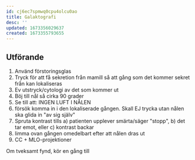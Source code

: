 ```yaml
---
id: cj6ec7spmwq0cpu4olcu0ao
title: Galaktografi
desc: ''
updated: 1673356029637
created: 1673355793655
---
```


## Utförande

1. Använd förstoringsglas
1. Tryck för att få sekretion från mamill så att gång som det kommer sekret från kan lokaliseras
1. Ev utstryck/cytologi av det som kommer ut
1. Böj till nål så cirka 90 grader
1. Se till att: INGEN LUFT I NÅLEN
1. försök komma in i den lokaliserade gången. Skall EJ trycka utan nålen ska glida in "av sig själv"
1. Spruta kontrast tills a) patienten upplever smärta/säger "stopp", b) det tar emot, eller c) kontrast backar
1. limma ovan gången omedelbart efter att nålen dras ut
1. CC + MLO-projektioner

Om tveksamt fynd, kör en gång till

